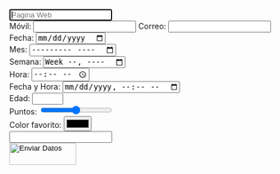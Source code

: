 <!DOCTYPE html>
<html lang="en">
<head>
  <meta charset="UTF-8">
  <meta name="viewport" content="width=device-width, initial-scale=1.0">
  <meta http-equiv="X-UA-Compatible" content="ie=edge">
  <title>Formulario HTML</title>
</head>
<body>
  <form action="" method="post">
     <input type="url" name="Web" id="" required autofocus placeholder="Pagina Web"><br>
     Móvil: <input type="text" name="Movil" pattern="[0-9]{3}\s[0-9]{3}\s[0-9]{4}$"title="Debe ser un numero de 10 digitos validos ej: xxx xxx xxxx">
    Correo: <input type="email" name="Correo" id=""required><br>
    Fecha: <input type="date" name="Fecha" id="" ><br>
    Mes: <input type="month" name="Mes" id=""><br>
    Semana: <input type="week" name="Semana" id=""><br>
    Hora: <input type="time" name="Hora" id=""><br>
    Fecha y Hora: <input type="datetime-local" name="FEcha y hora" id=""><br>
    Edad: <input type="number" name="Edad" id="" min="12" max="50" step="2"><br>
    Puntos: <input type="range" name="Puntos" id="" min="10" max="30"><br>
    Color favorito: <input type="color" name="Color Fav" id=""><br>
  <input list="Colores" name="Colores">
  <datalist id="Colores">
    <option value="Verde">
      <option value="Rojo">
        <option value="Azul">
          <option value="Negro">
            <option value="Blanco">
              <option value="Morado">
  </datalist><br>
<input type="image" src="img/Boton.png" alt="Enviar Datos" width="120" height="40">
</form>
</body>
</html>
